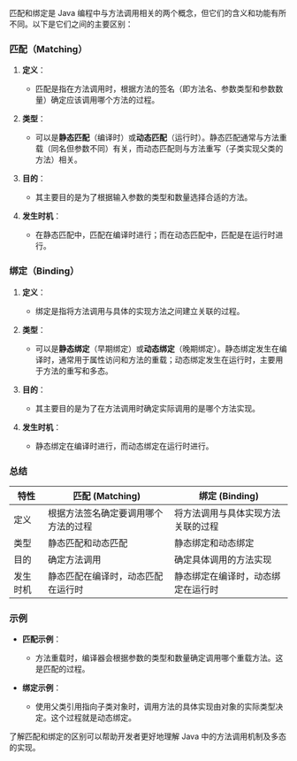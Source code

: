 匹配和绑定是 Java 编程中与方法调用相关的两个概念，但它们的含义和功能有所不同。以下是它们之间的主要区别：

### 匹配（Matching）

1. **定义**：
   - 匹配是指在方法调用时，根据方法的签名（即方法名、参数类型和参数数量）确定应该调用哪个方法的过程。

2. **类型**：
   - 可以是**静态匹配**（编译时）或**动态匹配**（运行时）。静态匹配通常与方法重载（同名但参数不同）有关，而动态匹配则与方法重写（子类实现父类的方法）相关。

3. **目的**：
   - 其主要目的是为了根据输入参数的类型和数量选择合适的方法。

4. **发生时机**：
   - 在静态匹配中，匹配在编译时进行；而在动态匹配中，匹配是在运行时进行。

### 绑定（Binding）

1. **定义**：
   - 绑定是指将方法调用与具体的实现方法之间建立关联的过程。

2. **类型**：
   - 可以是**静态绑定**（早期绑定）或**动态绑定**（晚期绑定）。静态绑定发生在编译时，通常用于属性访问和方法的重载；动态绑定发生在运行时，主要用于方法的重写和多态。

3. **目的**：
   - 其主要目的是为了在方法调用时确定实际调用的是哪个方法实现。

4. **发生时机**：
   - 静态绑定在编译时进行，而动态绑定在运行时进行。

### 总结

| 特性         | 匹配 (Matching)                        | 绑定 (Binding)                          |
|--------------|----------------------------------------|----------------------------------------|
| 定义         | 根据方法签名确定要调用哪个方法的过程 | 将方法调用与具体实现方法关联的过程   |
| 类型         | 静态匹配和动态匹配                    | 静态绑定和动态绑定                    |
| 目的         | 确定方法调用                          | 确定具体调用的方法实现                |
| 发生时机     | 静态匹配在编译时，动态匹配在运行时    | 静态绑定在编译时，动态绑定在运行时    |

### 示例

- **匹配示例**：
  - 方法重载时，编译器会根据参数的类型和数量确定调用哪个重载方法。这是匹配的过程。

- **绑定示例**：
  - 使用父类引用指向子类对象时，调用方法的具体实现由对象的实际类型决定。这个过程就是动态绑定。

了解匹配和绑定的区别可以帮助开发者更好地理解 Java 中的方法调用机制及多态的实现。